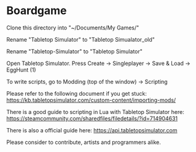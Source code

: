 # Boardgame

Clone this directory into "~/Documents/My Games/"

Rename "Tabletop Simulator" to "Tabletop Simualator_old"

Rename "Tabletop-Simulator" to "Tabletop Simulator"

Open Tabletop Simulator. Press Create -> Singleplayer -> Save & Load -> EggHunt (1)

To write scripts, go to Modding (top of the window) -> Scripting

Please refer to the following document if you get stuck: https://kb.tabletopsimulator.com/custom-content/importing-mods/

There is a good guide to scripting in Lua with Tabletop Simulator here: https://steamcommunity.com/sharedfiles/filedetails/?id=714904631

There is also a official guide here: https://api.tabletopsimulator.com

Please consider to contribute, artists and programmers alike.
